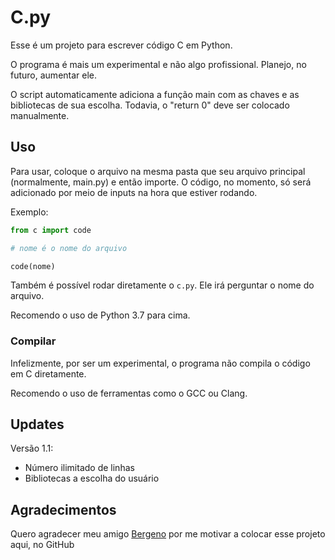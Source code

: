 # C.py

Esse é um projeto para escrever código C em Python.

O programa é mais um experimental e não algo profissional. Planejo, no futuro, aumentar ele.

O script automaticamente adiciona a função main com as chaves e as bibliotecas de sua escolha. Todavia, o "return 0" deve ser colocado manualmente.

## Uso

Para usar, coloque o arquivo na mesma pasta que seu arquivo principal (normalmente, main.py) e então importe. O código, no momento, só será adicionado por meio de inputs na hora que estiver rodando.

Exemplo:

```py
from c import code

# nome é o nome do arquivo

code(nome)
```

Também é possível rodar diretamente o `c.py`. Ele irá perguntar o nome do arquivo.

Recomendo o uso de Python 3.7 para cima.

### Compilar

Infelizmente, por ser um experimental, o programa não compila o código em C diretamente. 

Recomendo o uso de ferramentas como o GCC ou Clang.

## Updates

Versão 1.1:
- Número ilimitado de linhas
- Bibliotecas a escolha do usuário

## Agradecimentos

Quero agradecer meu amigo [Bergeno](https://github.com/bergeno) por me motivar a colocar esse projeto aqui, no GitHub
